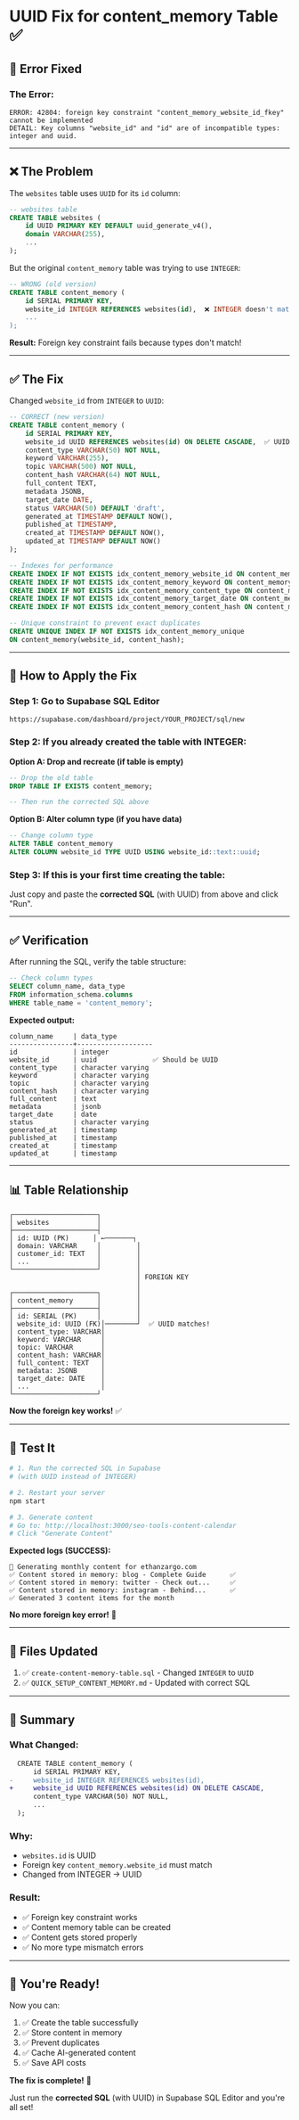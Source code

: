 # UUID Fix for content_memory Table ✅

## 🎯 **Error Fixed**

### **The Error:**
```
ERROR: 42804: foreign key constraint "content_memory_website_id_fkey" cannot be implemented
DETAIL: Key columns "website_id" and "id" are of incompatible types: integer and uuid.
```

---

## ❌ **The Problem**

The `websites` table uses `UUID` for its `id` column:

```sql
-- websites table
CREATE TABLE websites (
    id UUID PRIMARY KEY DEFAULT uuid_generate_v4(),
    domain VARCHAR(255),
    ...
);
```

But the original `content_memory` table was trying to use `INTEGER`:

```sql
-- WRONG (old version)
CREATE TABLE content_memory (
    id SERIAL PRIMARY KEY,
    website_id INTEGER REFERENCES websites(id),  ❌ INTEGER doesn't match UUID
    ...
);
```

**Result:** Foreign key constraint fails because types don't match!

---

## ✅ **The Fix**

Changed `website_id` from `INTEGER` to `UUID`:

```sql
-- CORRECT (new version)
CREATE TABLE content_memory (
    id SERIAL PRIMARY KEY,
    website_id UUID REFERENCES websites(id) ON DELETE CASCADE,  ✅ UUID matches!
    content_type VARCHAR(50) NOT NULL,
    keyword VARCHAR(255),
    topic VARCHAR(500) NOT NULL,
    content_hash VARCHAR(64) NOT NULL,
    full_content TEXT,
    metadata JSONB,
    target_date DATE,
    status VARCHAR(50) DEFAULT 'draft',
    generated_at TIMESTAMP DEFAULT NOW(),
    published_at TIMESTAMP,
    created_at TIMESTAMP DEFAULT NOW(),
    updated_at TIMESTAMP DEFAULT NOW()
);

-- Indexes for performance
CREATE INDEX IF NOT EXISTS idx_content_memory_website_id ON content_memory(website_id);
CREATE INDEX IF NOT EXISTS idx_content_memory_keyword ON content_memory(keyword);
CREATE INDEX IF NOT EXISTS idx_content_memory_content_type ON content_memory(content_type);
CREATE INDEX IF NOT EXISTS idx_content_memory_target_date ON content_memory(target_date);
CREATE INDEX IF NOT EXISTS idx_content_memory_content_hash ON content_memory(content_hash);

-- Unique constraint to prevent exact duplicates
CREATE UNIQUE INDEX IF NOT EXISTS idx_content_memory_unique 
ON content_memory(website_id, content_hash);
```

---

## 🔧 **How to Apply the Fix**

### **Step 1: Go to Supabase SQL Editor**
```
https://supabase.com/dashboard/project/YOUR_PROJECT/sql/new
```

### **Step 2: If you already created the table with INTEGER:**

**Option A: Drop and recreate (if table is empty)**
```sql
-- Drop the old table
DROP TABLE IF EXISTS content_memory;

-- Then run the corrected SQL above
```

**Option B: Alter column type (if you have data)**
```sql
-- Change column type
ALTER TABLE content_memory 
ALTER COLUMN website_id TYPE UUID USING website_id::text::uuid;
```

### **Step 3: If this is your first time creating the table:**

Just copy and paste the **corrected SQL** (with UUID) from above and click "Run".

---

## ✅ **Verification**

After running the SQL, verify the table structure:

```sql
-- Check column types
SELECT column_name, data_type 
FROM information_schema.columns 
WHERE table_name = 'content_memory';
```

**Expected output:**
```
column_name     | data_type
----------------+-------------------
id              | integer
website_id      | uuid              ✅ Should be UUID
content_type    | character varying
keyword         | character varying
topic           | character varying
content_hash    | character varying
full_content    | text
metadata        | jsonb
target_date     | date
status          | character varying
generated_at    | timestamp
published_at    | timestamp
created_at      | timestamp
updated_at      | timestamp
```

---

## 📊 **Table Relationship**

```
┌─────────────────────┐
│ websites            │
├─────────────────────┤
│ id: UUID (PK)      │ ←───────┐
│ domain: VARCHAR     │         │
│ customer_id: TEXT   │         │
│ ...                 │         │
└─────────────────────┘         │
                                │ FOREIGN KEY
                                │
┌─────────────────────┐         │
│ content_memory      │         │
├─────────────────────┤         │
│ id: SERIAL (PK)     │         │
│ website_id: UUID (FK)│────────┘  ✅ UUID matches!
│ content_type: VARCHAR│
│ keyword: VARCHAR     │
│ topic: VARCHAR       │
│ content_hash: VARCHAR│
│ full_content: TEXT   │
│ metadata: JSONB      │
│ target_date: DATE    │
│ ...                  │
└─────────────────────┘
```

**Now the foreign key works!** ✅

---

## 🧪 **Test It**

```bash
# 1. Run the corrected SQL in Supabase
# (with UUID instead of INTEGER)

# 2. Restart your server
npm start

# 3. Generate content
# Go to: http://localhost:3000/seo-tools-content-calendar
# Click "Generate Content"
```

**Expected logs (SUCCESS):**
```
📅 Generating monthly content for ethanzargo.com
✅ Content stored in memory: blog - Complete Guide      ✅
✅ Content stored in memory: twitter - Check out...     ✅
✅ Content stored in memory: instagram - Behind...      ✅
✅ Generated 3 content items for the month
```

**No more foreign key error!** 🎉

---

## 📁 **Files Updated**

1. ✅ `create-content-memory-table.sql` - Changed `INTEGER` to `UUID`
2. ✅ `QUICK_SETUP_CONTENT_MEMORY.md` - Updated with correct SQL

---

## 🎊 **Summary**

### **What Changed:**
```diff
  CREATE TABLE content_memory (
      id SERIAL PRIMARY KEY,
-     website_id INTEGER REFERENCES websites(id),
+     website_id UUID REFERENCES websites(id) ON DELETE CASCADE,
      content_type VARCHAR(50) NOT NULL,
      ...
  );
```

### **Why:**
- `websites.id` is UUID
- Foreign key `content_memory.website_id` must match
- Changed from INTEGER → UUID

### **Result:**
- ✅ Foreign key constraint works
- ✅ Content memory table can be created
- ✅ Content gets stored properly
- ✅ No more type mismatch errors

---

## 🚀 **You're Ready!**

Now you can:
1. ✅ Create the table successfully
2. ✅ Store content in memory
3. ✅ Prevent duplicates
4. ✅ Cache AI-generated content
5. ✅ Save API costs

**The fix is complete!** 🎉

Just run the **corrected SQL** (with UUID) in Supabase SQL Editor and you're all set!

